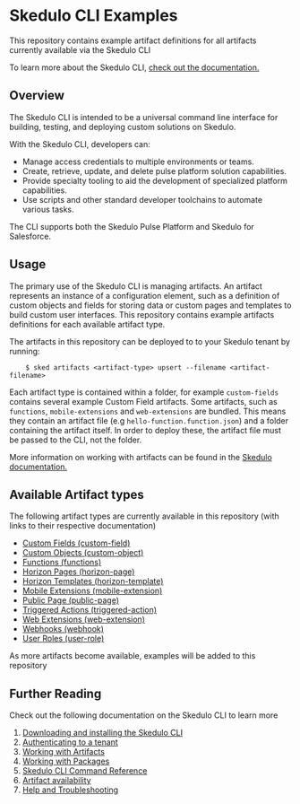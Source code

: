 # Skedulo CLI Examples

This repository contains example artifact definitions for all artifacts currently available via the Skedulo CLI

To learn more about the Skedulo CLI, [check out the documentation.](https://docs.skedulo.com/developer-guides/cli/skedulo-cli-introduction/)

## Overview

The Skedulo CLI is intended to be a universal command line interface for building, testing, and deploying custom solutions on Skedulo.  

With the Skedulo CLI, developers can:

* Manage access credentials to multiple environments or teams.
* Create, retrieve, update, and delete pulse platform solution capabilities.
* Provide specialty tooling to aid the development of specialized platform capabilities.
* Use scripts and other standard developer toolchains to automate various tasks.

The CLI supports both the Skedulo Pulse Platform and Skedulo for Salesforce.

## Usage

The primary use of the Skedulo CLI is managing artifacts. An artifact represents an instance of a configuration element, such as a definition of custom objects and fields for storing data or custom pages and templates to build custom user interfaces. This repository contains example artifacts definitions for each available artifact type.

The artifacts in this repository can be deployed to to your Skedulo tenant by running:

```
    $ sked artifacts <artifact-type> upsert --filename <artifact-filename>
```

Each artifact type is contained within a folder, for example `custom-fields` contains several example Custom Field artifacts. Some artifacts, such as `functions`, `mobile-extensions` and `web-extensions` are bundled. This means they contain an artifact file (e.g `hello-function.function.json`) and a folder containing the artifact itself. In order to deploy these, the artifact file must be passed to the CLI, not the folder.

More information on working with artifacts can be found in the [Skedulo documentation.](https://docs.skedulo.com/developer-guides/cli/working-with-artifacts/)

## Available Artifact types

The following artifact types are currently available in this repository (with links to their respective documentation)

* [Custom Fields (custom-field)](https://docs.skedulo.com/developer-guides/cli/command-reference/artifacts/custom-field/)
* [Custom Objects (custom-object)](https://docs.skedulo.com/developer-guides/cli/command-reference/artifacts/custom-object/)
* [Functions (functions)](https://docs.skedulo.com/developer-guides/cli/command-reference/artifacts/function/)
* [Horizon Pages (horizon-page)](https://docs.skedulo.com/developer-guides/cli/command-reference/artifacts/horizon-page/)
* [Horizon Templates (horizon-template)](https://docs.skedulo.com/developer-guides/cli/command-reference/artifacts/horizon-template/)
* [Mobile Extensions (mobile-extension)](https://docs.skedulo.com/developer-guides/cli/command-reference/artifacts/mobile-extension/)
* [Public Page (public-page)](https://docs.skedulo.com/developer-guides/cli/command-reference/artifacts/public-page/)
* [Triggered Actions (triggered-action)](https://docs.skedulo.com/developer-guides/cli/command-reference/artifacts/triggered-action/)
* [Web Extensions (web-extension)](https://docs.skedulo.com/developer-guides/cli/command-reference/artifacts/web-extension/)
* [Webhooks (webhook)](https://docs.skedulo.com/developer-guides/cli/command-reference/artifacts/webhook/)
* [User Roles (user-role)](https://docs.skedulo.com/developer-guides/cli/command-reference/artifacts/user-role/)  

As more artifacts become available, examples will be added to this repository

## Further Reading

Check out the following documentation on the Skedulo CLI to learn more

1. [Downloading and installing the Skedulo CLI](https://docs.skedulo.com/developer-guides/cli/install-the-skedulo-cli/)
2. [Authenticating to a tenant](https://docs.skedulo.com/developer-guides/cli/authenticate-with-the-skedulo-cli/)
3. [Working with Artifacts](https://docs.skedulo.com/developer-guides/cli/working-with-artifacts/)
4. [Working with Packages](https://docs.skedulo.com/developer-guides/cli/working-with-packages/)
5. [Skedulo CLI Command Reference](https://docs.skedulo.com/developer-guides/cli/cli-command-reference)
6. [Artifact availability](https://docs.skedulo.com/developer-guides/cli/artifact-availability)
7. [Help and Troubleshooting](https://docs.skedulo.com/developer-guides/cli/help-and-troubleshooting/)
